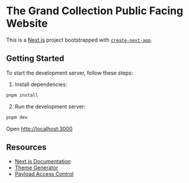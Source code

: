 # The Grand Collection Public Facing Website

This is a [Next.js](https://nextjs.org) project bootstrapped with [`create-next-app`](https://nextjs.org/docs/app/api-reference/cli/create-next-app).

## Getting Started

To start the development server, follow these steps:

1. Install dependencies:

```bash
pnpm install
```

2. Run the development server:

```bash
pnpm dev
```

Open [http://localhost:3000](http://localhost:3000)

## Resources

- [Next.js Documentation](https://nextjs.org/docs)
- [Theme Generator](https://www.realtimecolors.com/?colors=2e2e2e-f3f3f1-6c705c-cdc7b2-517671&fonts=Inter-Inter)
- [Payload Access Control](https://github.com/payloadcms/access-control-demo)
